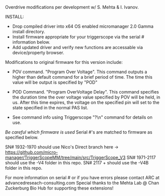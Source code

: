Overdrive modifications per development w/ S. Mehta & I. Ivanov. 

INSTALL:
- Drop compiled driver into x64 OS enabled micromanager 2.0 Gamma install directory. 
- Install firmware appropriate for your triggerscope via the serial # information below. 
- Add updated driver and verify new functions are accessable via device/property browser. 

Modifications to original firmware for this version include:
 - POV command. "Program Over Voltage". 
	This command outputs a higher than default command for a brief period of time.
	The time this value will be output is specified by "POD"
 - POD Command. "Program OverVoltage Delay".
	This command specifies the duration time the over voltage value specified by POV will be held, in us. 
	After this time expires, the voltage on the specified pin will set to the state specified in the normal PAS list. 

 - See command info using Triggerscope "?\n" command for details on use. 

*Be careful which firmware is used*
Serial #'s are matched to firmware as specified below. 

SN# 1932-1970 should use Nico's Direct branch here -> https://github.com/micro-manager/TriggerScopeMM/tree/main/src/TriggerScope_V3
SN# 1971-2117 should use the -V4 folder in this repo.
SN# 2117 + should use the -V4B folder in this repo. 

For more information on serial # or if you have errors please contact ARC at advancedreseach-consulting.com
Special thanks to the Mehta Lab @ Chan Zuckerburg Bio Hub for supporting these extensions! 
